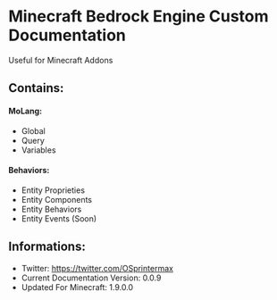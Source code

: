 # Minecraft Bedrock Engine Custom Documentation
Useful for Minecraft Addons

## Contains:
#### MoLang:
- Global
- Query
- Variables
#### Behaviors:
- Entity Proprieties
- Entity Components
- Entity Behaviors
- Entity Events (Soon)

## Informations:
- Twitter: https://twitter.com/OSprintermax
- Current Documentation Version: 0.0.9
- Updated For Minecraft: 1.9.0.0
